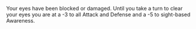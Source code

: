 Your eyes have been blocked or damaged. Until you take a turn to clear your eyes you are at a -3 to all Attack and Defense and a -5 to sight-based Awareness.